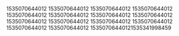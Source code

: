 1535070644012
1535070644012
1535070644012
1535070644012
1535070644012
1535070644012
1535070644012
1535070644012
1535070644012
1535070644012
1535070644012
1535070644012
1535070644012
1535070644012
15350706440121535341998459